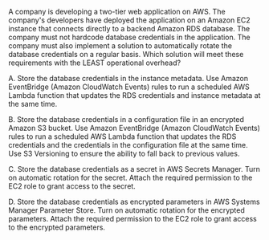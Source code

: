 A company is developing a two-tier web application on AWS. The company's developers have deployed the application on an Amazon EC2 instance that connects directly to a backend Amazon RDS database. The company must not hardcode database credentials in the application. The company must also implement a solution to automatically rotate the database credentials on a regular basis. Which solution will meet these requirements with the LEAST operational overhead? 

A. Store the database credentials in the instance metadata. Use Amazon EventBridge (Amazon CloudWatch Events) rules to run a scheduled AWS Lambda function that updates the RDS credentials and instance metadata at the same time. 

B. Store the database credentials in a configuration file in an encrypted Amazon S3 bucket. Use Amazon EventBridge (Amazon CloudWatch Events) rules to run a scheduled AWS Lambda function that updates the RDS credentials and the credentials in the configuration file at the same time. Use S3 Versioning to ensure the ability to fall back to previous values. 

C. Store the database credentials as a secret in AWS Secrets Manager. Turn on automatic rotation for the secret. Attach the required permission to the EC2 role to grant access to the secret. 

D. Store the database credentials as encrypted parameters in AWS Systems Manager Parameter Store. Turn on automatic rotation for the encrypted parameters. Attach the required permission to the EC2 role to grant access to the encrypted parameters.